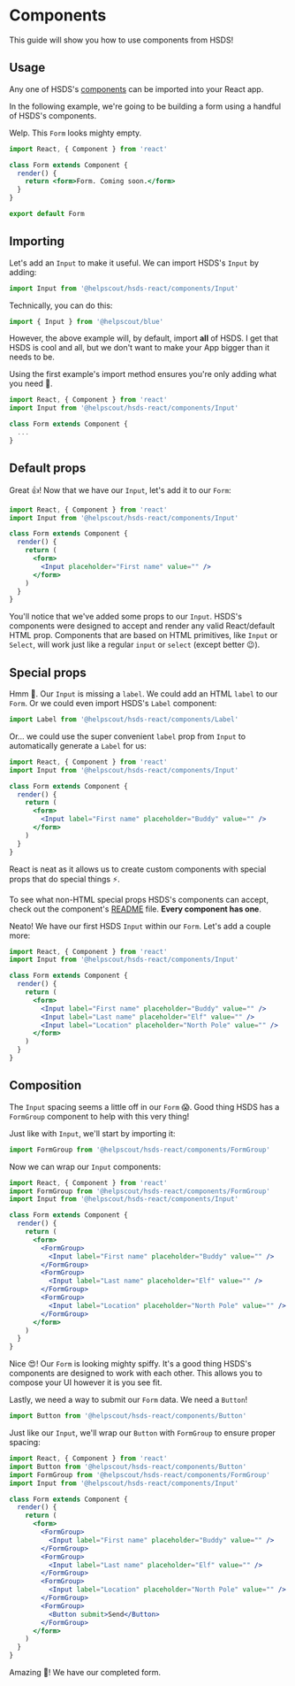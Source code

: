 # Components

This guide will show you how to use components from HSDS!

## Usage

Any one of HSDS's [components](https://github.com/helpscout/hsds-react/tree/master/src/components) can be imported into your React app.

In the following example, we're going to be building a form using a handful of HSDS's components.

Welp. This `Form` looks mighty empty.

```jsx
import React, { Component } from 'react'

class Form extends Component {
  render() {
    return <form>Form. Coming soon.</form>
  }
}

export default Form
```

## Importing

Let's add an `Input` to make it useful. We can import HSDS's `Input` by adding:

```jsx
import Input from '@helpscout/hsds-react/components/Input'
```

Technically, you can do this:

```jsx
import { Input } from '@helpscout/blue'
```

However, the above example will, by default, import **all** of HSDS. I get that HSDS is cool and all, but we don't want to make your App bigger than it needs to be.

Using the first example's import method ensures you're only adding what you need 🙌.

```jsx
import React, { Component } from 'react'
import Input from '@helpscout/hsds-react/components/Input'

class Form extends Component {
  ...
}
```

## Default props

Great 👍! Now that we have our `Input`, let's add it to our `Form`:

```jsx
import React, { Component } from 'react'
import Input from '@helpscout/hsds-react/components/Input'

class Form extends Component {
  render() {
    return (
      <form>
        <Input placeholder="First name" value="" />
      </form>
    )
  }
}
```

You'll notice that we've added some props to our `Input`. HSDS's components were designed to accept and render any valid React/default HTML prop. Components that are based on HTML primitives, like `Input` or `Select`, will work just like a regular `input` or `select` (except better 😉).

## Special props

Hmm 🤔. Our `Input` is missing a `label`. We could add an HTML `label` to our `Form`. Or we could even import HSDS's `Label` component:

```jsx
import Label from '@helpscout/hsds-react/components/Label'
```

Or... we could use the super convenient `label` prop from `Input` to automatically generate a `Label` for us:

```jsx
import React, { Component } from 'react'
import Input from '@helpscout/hsds-react/components/Input'

class Form extends Component {
  render() {
    return (
      <form>
        <Input label="First name" placeholder="Buddy" value="" />
      </form>
    )
  }
}
```

React is neat as it allows us to create custom components with special props that do special things ⚡️.

To see what non-HTML special props HSDS's components can accept, check out the component's [README](https://github.com/helpscout/hsds-react/tree/master/src/components/Input) file. **Every component has one**.

Neato! We have our first HSDS `Input` within our `Form`. Let's add a couple more:

```jsx
import React, { Component } from 'react'
import Input from '@helpscout/hsds-react/components/Input'

class Form extends Component {
  render() {
    return (
      <form>
        <Input label="First name" placeholder="Buddy" value="" />
        <Input label="Last name" placeholder="Elf" value="" />
        <Input label="Location" placeholder="North Pole" value="" />
      </form>
    )
  }
}
```

## Composition

The `Input` spacing seems a little off in our `Form` 😱. Good thing HSDS has a `FormGroup` component to help with this very thing!

Just like with `Input`, we'll start by importing it:

```jsx
import FormGroup from '@helpscout/hsds-react/components/FormGroup'
```

Now we can wrap our `Input` components:

```jsx
import React, { Component } from 'react'
import FormGroup from '@helpscout/hsds-react/components/FormGroup'
import Input from '@helpscout/hsds-react/components/Input'

class Form extends Component {
  render() {
    return (
      <form>
        <FormGroup>
          <Input label="First name" placeholder="Buddy" value="" />
        </FormGroup>
        <FormGroup>
          <Input label="Last name" placeholder="Elf" value="" />
        </FormGroup>
        <FormGroup>
          <Input label="Location" placeholder="North Pole" value="" />
        </FormGroup>
      </form>
    )
  }
}
```

Nice 😍! Our `Form` is looking mighty spiffy. It's a good thing HSDS's components are designed to work with each other. This allows you to compose your UI however it is you see fit.

Lastly, we need a way to submit our `Form` data. We need a `Button`!

```jsx
import Button from '@helpscout/hsds-react/components/Button'
```

Just like our `Input`, we'll wrap our `Button` with `FormGroup` to ensure proper spacing:

```jsx
import React, { Component } from 'react'
import Button from '@helpscout/hsds-react/components/Button'
import FormGroup from '@helpscout/hsds-react/components/FormGroup'
import Input from '@helpscout/hsds-react/components/Input'

class Form extends Component {
  render() {
    return (
      <form>
        <FormGroup>
          <Input label="First name" placeholder="Buddy" value="" />
        </FormGroup>
        <FormGroup>
          <Input label="Last name" placeholder="Elf" value="" />
        </FormGroup>
        <FormGroup>
          <Input label="Location" placeholder="North Pole" value="" />
        </FormGroup>
        <FormGroup>
          <Button submit>Send</Button>
        </FormGroup>
      </form>
    )
  }
}
```

Amazing 🌈! We have our completed form.
